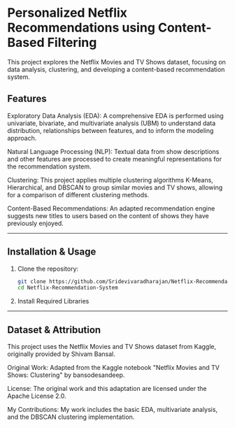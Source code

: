 # Personalized Netflix Recommendations using Content-Based Filtering
This project explores the Netflix Movies and TV Shows dataset, focusing on data analysis, clustering, and developing a content-based recommendation system.

## Features 
Exploratory Data Analysis (EDA): A comprehensive EDA is performed using univariate, bivariate, and multivariate analysis (UBM) to understand data distribution, relationships between features, and to inform the modeling approach.

Natural Language Processing (NLP): Textual data from show descriptions and other features are processed to create meaningful representations for the recommendation system.

Clustering: This project applies multiple clustering algorithms K-Means, Hierarchical, and DBSCAN to group similar movies and TV shows, allowing for a comparison of different clustering methods.

Content-Based Recommendations: An adapted recommendation engine suggests new titles to users based on the content of shows they have previously enjoyed.

---

## Installation & Usage 
1. Clone the repository:
   ```bash
   git clone https://github.com/Sridevivaradharajan/Netflix-Recommendation-System.git
   cd Netflix-Recommendation-System
2. Install Required Libraries

---

## Dataset & Attribution 
This project uses the Netflix Movies and TV Shows dataset from Kaggle, originally provided by Shivam Bansal.

Original Work: Adapted from the Kaggle notebook "Netflix Movies and TV Shows: Clustering" by bansodesandeep.

License: The original work and this adaptation are licensed under the Apache License 2.0.

My Contributions: My work includes the basic EDA, multivariate analysis, and the DBSCAN clustering implementation.

